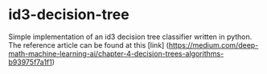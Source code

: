 # id3-decision-tree
Simple implementation of an id3 decision tree classifier written in python. The reference article can be found at this [link] (https://medium.com/deep-math-machine-learning-ai/chapter-4-decision-trees-algorithms-b93975f7a1f1)
